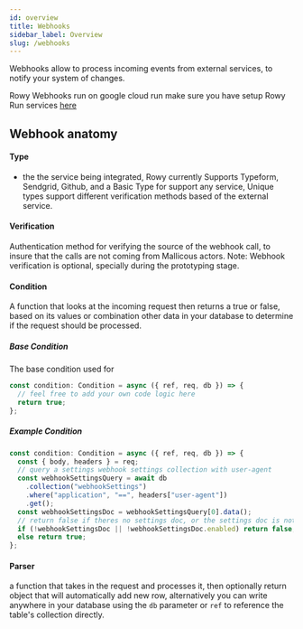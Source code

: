 ```yaml
---
id: overview
title: Webhooks
sidebar_label: Overview
slug: /webhooks
---
```


Webhooks allow to process incoming events from external services, to notify your
system of changes.

Rowy Webhooks run on google cloud run make sure you have setup Rowy Run services
[here](https://github.com/rowyio/deploy)

## Webhook anatomy

#### Type

- the the service being integrated, Rowy currently Supports Typeform, Sendgrid,
  Github, and a Basic Type for support any service, Unique types support
  different verification methods based of the external service.

#### Verification

Authentication method for verifying the source of the webhook call, to insure
that the calls are not coming from Mallicous actors. Note: Webhook verification
is optional, specially during the prototyping stage.

#### Condition

A function that looks at the incoming request then returns a true or false,
based on its values or combination other data in your database to determine if
the request should be processed.

##### Base Condition
The base condition used for 
```typescript
const condition: Condition = async ({ ref, req, db }) => {
  // feel free to add your own code logic here
  return true;
};
```

##### Example Condition

```typescript
const condition: Condition = async ({ ref, req, db }) => {
  const { body, headers } = req;
  // query a settings webhook settings collection with user-agent
  const webhookSettingsQuery = await db
    .collection("webhookSettings")
    .where("application", "==", headers["user-agent"])
    .get();
  const webhookSettingsDoc = webhookSettingsQuery[0].data();
  // return false if theres no settings doc, or the settings doc is not enabled
  if (!webhookSettingsDoc || !webhookSettingsDoc.enabled) return false;
  else return true;
};
```

#### Parser

a function that takes in the request and processes it, then optionally return
object that will automatically add new row, alternatively you can write anywhere
in your database using the `db` parameter or `ref` to reference the table's
collection directly.
